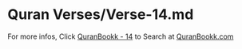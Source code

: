 # Quran Verses/Verse-14.md 

For more infos, Click [QuranBookk - 14](https://www.quranbookk.com/quran/search?q=14) to Search at [QuranBookk.com](http://quranbookk.com/)